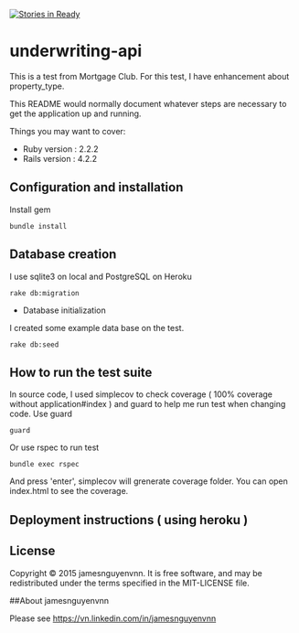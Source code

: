 [![Stories in Ready](https://badge.waffle.io/jamesnguyenvnn/underwriting-api.png?label=ready&title=Ready)](https://waffle.io/jamesnguyenvnn/underwriting-api)
# underwriting-api
This is a test from Mortgage Club. For this test, I have enhancement about property_type.  

This README would normally document whatever steps are necessary to get the
application up and running.

Things you may want to cover:

* Ruby version : 2.2.2
* Rails version : 4.2.2

## Configuration and installation

Install gem

    bundle install


## Database creation

I use sqlite3 on local and PostgreSQL on Heroku

    rake db:migration

* Database initialization

I created some example data base on the test. 

    rake db:seed

## How to run the test suite 

In source code, I used simplecov to check coverage ( 100% coverage without application#index ) and guard to help me run test when changing code.
Use guard

    guard
    
Or use rspec to run test 
    
    bundle exec rspec

And press 'enter', simplecov will grenerate coverage folder. You can open index.html to see the coverage. 

## Deployment instructions ( using heroku )

## License
Copyright © 2015 jamesnguyenvnn. It is free software, and may be redistributed under the terms specified in the MIT-LICENSE file.

##About jamesnguyenvnn

Please see https://vn.linkedin.com/in/jamesnguyenvnn